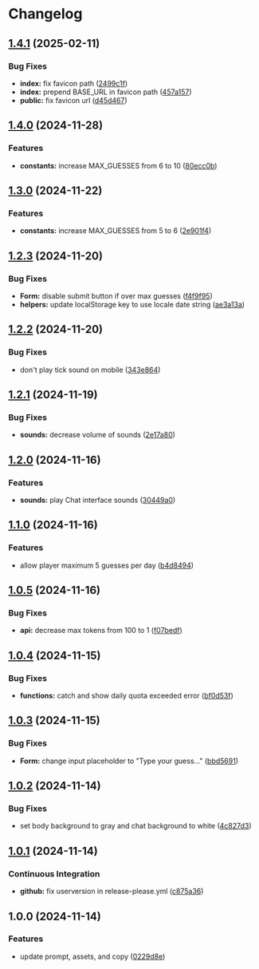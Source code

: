 # Changelog

## [1.4.1](https://github.com/remarkablegames/secret-identity/compare/v1.4.0...v1.4.1) (2025-02-11)


### Bug Fixes

* **index:** fix favicon path ([2499c1f](https://github.com/remarkablegames/secret-identity/commit/2499c1fde74ced440ef4169b9d44025585c73508))
* **index:** prepend BASE_URL in favicon path ([457a157](https://github.com/remarkablegames/secret-identity/commit/457a15726daeacc1e4a6e835edb4d5af79016cd4))
* **public:** fix favicon url ([d45d467](https://github.com/remarkablegames/secret-identity/commit/d45d467c6b673bcdc25886f9fa843f02b2361f96))

## [1.4.0](https://github.com/remarkablegames/secret-identity/compare/v1.3.0...v1.4.0) (2024-11-28)


### Features

* **constants:** increase MAX_GUESSES from 6 to 10 ([80ecc0b](https://github.com/remarkablegames/secret-identity/commit/80ecc0b2672945199a3f9f4fc70193776843bc85))

## [1.3.0](https://github.com/remarkablegames/secret-identity/compare/v1.2.3...v1.3.0) (2024-11-22)


### Features

* **constants:** increase MAX_GUESSES from 5 to 6 ([2e901f4](https://github.com/remarkablegames/secret-identity/commit/2e901f4460b0d8356bdd03a6a526ff149e21439f))

## [1.2.3](https://github.com/remarkablegames/secret-identity/compare/v1.2.2...v1.2.3) (2024-11-20)


### Bug Fixes

* **Form:** disable submit button if over max guesses ([f4f9f95](https://github.com/remarkablegames/secret-identity/commit/f4f9f9563ddf359b92bcbf0a00d76f20f58aabc8))
* **helpers:** update localStorage key to use locale date string ([ae3a13a](https://github.com/remarkablegames/secret-identity/commit/ae3a13a85fa7c17d101680fa9e194a074d5683ad))

## [1.2.2](https://github.com/remarkablegames/secret-identity/compare/v1.2.1...v1.2.2) (2024-11-20)


### Bug Fixes

* don't play tick sound on mobile ([343e864](https://github.com/remarkablegames/secret-identity/commit/343e8645f7948dcaf6dfff09b88bda97c55becb1))

## [1.2.1](https://github.com/remarkablegames/secret-identity/compare/v1.2.0...v1.2.1) (2024-11-19)


### Bug Fixes

* **sounds:** decrease volume of sounds ([2e17a80](https://github.com/remarkablegames/secret-identity/commit/2e17a800e368f001e370366a00d9832d479ffd16))

## [1.2.0](https://github.com/remarkablegames/secret-identity/compare/v1.1.0...v1.2.0) (2024-11-16)


### Features

* **sounds:** play Chat interface sounds ([30449a0](https://github.com/remarkablegames/secret-identity/commit/30449a01302fb14009d19e386e54765f8eb0420f))

## [1.1.0](https://github.com/remarkablegames/secret-identity/compare/v1.0.5...v1.1.0) (2024-11-16)


### Features

* allow player maximum 5 guesses per day ([b4d8494](https://github.com/remarkablegames/secret-identity/commit/b4d8494a7f24e64b8a63b7d8e5c12f38098ee3bc))

## [1.0.5](https://github.com/remarkablegames/secret-identity/compare/v1.0.4...v1.0.5) (2024-11-16)


### Bug Fixes

* **api:** decrease max tokens from 100 to 1 ([f07bedf](https://github.com/remarkablegames/secret-identity/commit/f07bedfefe1ee5a0a416ad3755c96814aaf0aac3))

## [1.0.4](https://github.com/remarkablegames/secret-identity/compare/v1.0.3...v1.0.4) (2024-11-15)


### Bug Fixes

* **functions:** catch and show daily quota exceeded error ([bf0d53f](https://github.com/remarkablegames/secret-identity/commit/bf0d53f313005b5637a01b5f5ba66b2dbb0e7f96))

## [1.0.3](https://github.com/remarkablegames/secret-identity/compare/v1.0.2...v1.0.3) (2024-11-15)


### Bug Fixes

* **Form:** change input placeholder to "Type your guess..." ([bbd5691](https://github.com/remarkablegames/secret-identity/commit/bbd569154963aba4eb9fce40762d90fa5b7f36b6))

## [1.0.2](https://github.com/remarkablegames/secret-identity/compare/v1.0.1...v1.0.2) (2024-11-14)


### Bug Fixes

* set body background to gray and chat background to white ([4c827d3](https://github.com/remarkablegames/secret-identity/commit/4c827d38247cbbc72982013fbe1d6a02193fd950))

## [1.0.1](https://github.com/remarkablegames/secret-identity/compare/v1.0.0...v1.0.1) (2024-11-14)


### Continuous Integration

* **github:** fix userversion in release-please.yml ([c875a36](https://github.com/remarkablegames/secret-identity/commit/c875a36253914fefcc2ad133d45de90d40ddb6a2))

## 1.0.0 (2024-11-14)


### Features

* update prompt, assets, and copy ([0229d8e](https://github.com/remarkablegames/secret-identity/commit/0229d8ec6aa23c77b7977b9b0c72f93b809daf0a))

